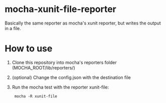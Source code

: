 mocha-xunit-file-reporter
=========================

Basically the same reporter as mocha's xunit reporter, but writes the output in a file.

# How to use

1. Clone this repository into mocha's reporters folder (MOCHA_ROOT/lib/reporters/)
2. (optional) Change the config.json with the destination file
3. Run the mocha test with the reporter xunit-file:

        mocha -R xunit-file